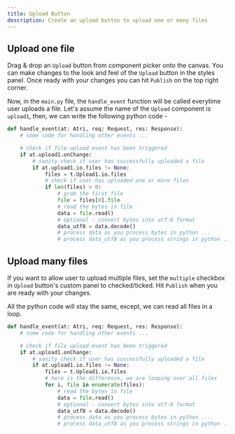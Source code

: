 ```yaml
---
title: Upload Button
description: Create an upload button to upload one or many files
---
```


## Upload one file

Drag & drop an `Upload` button from component picker onto the canvas. You can make changes to the look and feel of the `Upload` button in the styles panel. Once ready with your changes you can hit `Publish` on the top right corner.

Now, in the `main.py` file, the `handle_event` function will be called everytime user uploads a file. Let's assume the name of the `Upload` component is `upload1`, then, we can write the following python code -

```python
def handle_event(at: Atri, req: Request, res: Response):
    # some code for handling other events ...

    # check if file upload event has been triggered
    if at.upload1.onChange:
        # sanity check if user has successfully uploaded a file
        if at.upload1.io.files != None:
            files = t.Upload1.io.files
            # check if user has uploaded one or more files
            if len(files) > 0:
                # grab the first file
                file = files[0].file
                # read the bytes in file
                data = file.read()
                # optional - convert bytes into utf-8 format
                data_utf8 = data.decode()
                # process data as you process bytes in python ...
                # process data_utf8 as you process strings in python ...
```

## Upload many files

If you want to allow user to upload multiple files, set the `multiple` checkbox in `Upload` button's custom panel to checked/ticked. Hit `Publish` when you are ready with your changes.

All the python code will stay the same, except, we can read all files in a loop.

```python
def handle_event(at: Atri, req: Request, res: Response):
    # some code for handling other events ...

    # check if file upload event has been triggered
    if at.upload1.onChange:
        # sanity check if user has successfully uploaded a file
        if at.upload1.io.files != None:
            files = t.Upload1.io.files
            # here is the difference, we are looping over all files
            for i, file in enumerate(files):
                # read the bytes in file
                data = file.read()
                # optional - convert bytes into utf-8 format
                data_utf8 = data.decode()
                # process data as you process bytes in python ...
                # process data_utf8 as you process strings in python ...
```
